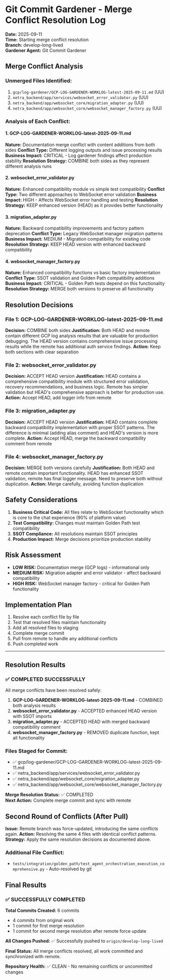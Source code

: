 # Git Commit Gardener - Merge Conflict Resolution Log

**Date:** 2025-09-11  
**Time:** Starting merge conflict resolution  
**Branch:** develop-long-lived  
**Gardener Agent:** Git Commit Gardener  

## Merge Conflict Analysis

### Unmerged Files Identified:
1. `gcp/log-gardener/GCP-LOG-GARDENER-WORKLOG-latest-2025-09-11.md` (UU)
2. `netra_backend/app/services/websocket_error_validator.py` (UU)
3. `netra_backend/app/websocket_core/migration_adapter.py` (UU)
4. `netra_backend/app/websocket_core/websocket_manager_factory.py` (UU)

### Analysis of Each Conflict:

#### 1. GCP-LOG-GARDENER-WORKLOG-latest-2025-09-11.md
**Nature:** Documentation merge conflict with content additions from both sides
**Conflict Type:** Different logging outputs and issue processing results
**Business Impact:** CRITICAL - Log gardener findings affect production stability
**Resolution Strategy:** COMBINE both sides as they represent different analysis runs

#### 2. websocket_error_validator.py  
**Nature:** Enhanced compatibility module vs simple test compatibility
**Conflict Type:** Two different approaches to WebSocket error validation
**Business Impact:** HIGH - Affects WebSocket error handling and testing
**Resolution Strategy:** KEEP enhanced version (HEAD) as it provides better functionality

#### 3. migration_adapter.py
**Nature:** Backward compatibility improvements and factory pattern deprecation
**Conflict Type:** Legacy WebSocket manager migration patterns
**Business Impact:** MEDIUM - Migration compatibility for existing code
**Resolution Strategy:** KEEP HEAD version with enhanced backward compatibility

#### 4. websocket_manager_factory.py
**Nature:** Enhanced compatibility functions vs basic factory implementation
**Conflict Type:** SSOT validation and Golden Path compatibility additions
**Business Impact:** CRITICAL - Golden Path tests depend on this functionality
**Resolution Strategy:** MERGE both versions to preserve all functionality

## Resolution Decisions

### File 1: GCP-LOG-GARDENER-WORKLOG-latest-2025-09-11.md
**Decision:** COMBINE both sides
**Justification:** Both HEAD and remote contain different GCP log analysis results that are valuable for production debugging. The HEAD version contains comprehensive issue processing results while the remote has additional auth service findings.
**Action:** Keep both sections with clear separation

### File 2: websocket_error_validator.py
**Decision:** ACCEPT HEAD version
**Justification:** HEAD contains a comprehensive compatibility module with structured error validation, recovery recommendations, and business logic. Remote has simpler validation but HEAD's comprehensive approach is better for production use.
**Action:** Accept HEAD, add logger info from remote

### File 3: migration_adapter.py  
**Decision:** ACCEPT HEAD version
**Justification:** HEAD contains complete backward compatibility implementation with proper SSOT patterns. The difference is minimal (adding alias comment) and HEAD's version is more complete.
**Action:** Accept HEAD, merge the backward compatibility comment from remote

### File 4: websocket_manager_factory.py
**Decision:** MERGE both versions carefully
**Justification:** Both HEAD and remote contain important functionality. HEAD has enhanced SSOT validation, remote has final logger message. Need to preserve both without duplication.
**Action:** Merge carefully, avoiding function duplication

## Safety Considerations

1. **Business Critical Code:** All files relate to WebSocket functionality which is core to the chat experience (90% of platform value)
2. **Test Compatibility:** Changes must maintain Golden Path test compatibility
3. **SSOT Compliance:** All resolutions maintain SSOT principles
4. **Production Impact:** Merge decisions prioritize production stability

## Risk Assessment

- **LOW RISK:** Documentation merge (GCP logs) - informational only
- **MEDIUM RISK:** Migration adapter and error validator - affect backward compatibility
- **HIGH RISK:** WebSocket manager factory - critical for Golden Path functionality

## Implementation Plan

1. Resolve each conflict file by file
2. Test that resolved files maintain functionality
3. Add all resolved files to staging
4. Complete merge commit
5. Pull from remote to handle any additional conflicts
6. Push completed work

---

## Resolution Results

### ✅ COMPLETED SUCCESSFULLY

All merge conflicts have been resolved safely:

1. **GCP-LOG-GARDENER-WORKLOG-latest-2025-09-11.md** - COMBINED both analysis results
2. **websocket_error_validator.py** - ACCEPTED enhanced HEAD version with SSOT imports
3. **migration_adapter.py** - ACCEPTED HEAD with merged backward compatibility comment
4. **websocket_manager_factory.py** - REMOVED duplicate function, kept all functionality

### Files Staged for Commit:
- ✅ gcp/log-gardener/GCP-LOG-GARDENER-WORKLOG-latest-2025-09-11.md
- ✅ netra_backend/app/services/websocket_error_validator.py  
- ✅ netra_backend/app/websocket_core/migration_adapter.py
- ✅ netra_backend/app/websocket_core/websocket_manager_factory.py

**Merge Resolution Status:** ✅ COMPLETED  
**Next Action:** Complete merge commit and sync with remote

## Second Round of Conflicts (After Pull)

**Issue:** Remote branch was force-updated, introducing the same conflicts again.
**Action:** Resolving the same 4 files with identical conflict patterns.
**Strategy:** Apply the same resolution decisions as documented above.

### Additional File Conflict:
- `tests/integration/golden_path/test_agent_orchestration_execution_comprehensive.py` - Auto-resolved by git

## Final Results

### ✅ SUCCESSFULLY COMPLETED

**Total Commits Created:** 6 commits
- 4 commits from original work 
- 1 commit for first merge resolution
- 1 commit for second merge resolution after remote force update

**All Changes Pushed:** ✅ Successfully pushed to `origin/develop-long-lived`

**Final Status:** All merge conflicts resolved, all work committed and synchronized with remote.

**Repository Health:** ✅ CLEAN - No remaining conflicts or uncommitted changes